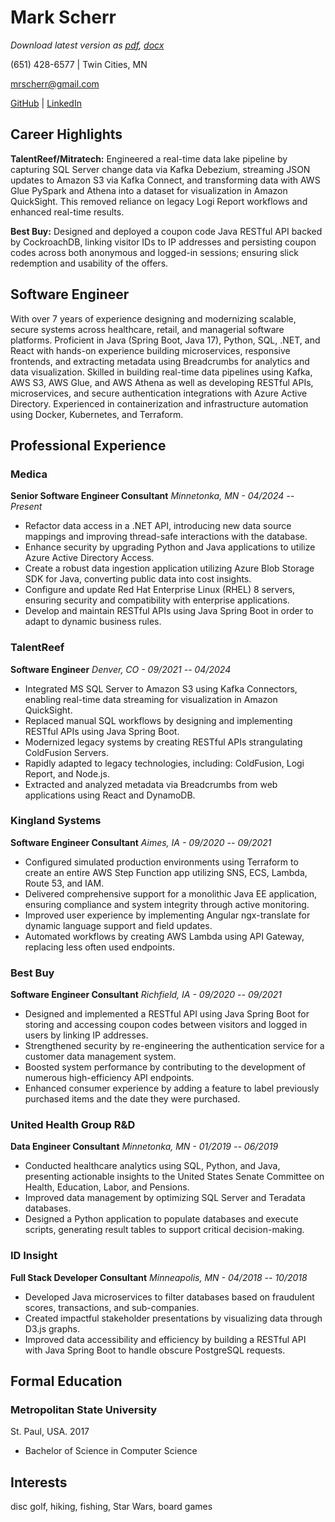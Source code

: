 # Mark Scherr


*Download latest version as [pdf](https://github.com/MarkScherr/cv/raw/main/latest-output/cv_markscherr.pdf), [docx](https://github.com/MarkScherr/cv/raw/main/latest-output/cv_markscherr.docx)*

(651) 428-6577 \| Twin Cities, MN

<mrscherr@gmail.com>

[GitHub](https://www.github.com/MarkScherr)
\| [LinkedIn](https://www.linkedin.com/in/mark-scherr)

## Career Highlights
**TalentReef/Mitratech:**
Engineered a real-time data lake pipeline by capturing SQL Server change data via Kafka Debezium, streaming JSON updates to Amazon S3 via Kafka Connect, and transforming data with AWS Glue PySpark and Athena into a dataset for visualization in Amazon QuickSight. This removed reliance on legacy Logi Report workflows and enhanced real-time results.

**Best Buy:**
Designed and deployed a coupon code Java RESTful API backed by CockroachDB, linking visitor IDs to IP addresses and persisting coupon codes across both anonymous and logged-in sessions; ensuring slick redemption and usability of the offers.

## Software Engineer
With over 7 years of experience designing and modernizing scalable, secure systems across healthcare, retail, and managerial software platforms. Proficient in Java (Spring Boot, Java 17), Python, SQL, .NET, and React with hands-on experience building microservices, responsive frontends, and extracting metadata using Breadcrumbs for analytics and data visualization. Skilled in building real-time data pipelines using Kafka, AWS S3, AWS Glue, and AWS Athena as well as developing RESTful APIs, microservices, and secure authentication integrations with Azure Active Directory. Experienced in containerization and infrastructure automation using Docker, Kubernetes, and Terraform.

## Professional Experience

### Medica 

**Senior Software Engineer Consultant** *Minnetonka, MN - 04/2024 -- Present*

-   Refactor data access in a .NET API, introducing new data source mappings and improving thread-safe interactions with the database. 
-   Enhance security by upgrading Python and Java applications to utilize Azure Active Directory Access.
-   Create a robust data ingestion application utilizing Azure Blob Storage SDK for Java, converting public data into cost insights.
-   Configure and update Red Hat Enterprise Linux (RHEL) 8 servers, ensuring security and compatibility with enterprise applications. 
-   Develop and maintain RESTful APIs using Java Spring Boot in order to adapt to dynamic business rules.


### TalentReef

**Software Engineer** *Denver, CO - 09/2021 -- 04/2024*

-   Integrated MS SQL Server to Amazon S3 using Kafka Connectors, enabling real-time data streaming for visualization in Amazon QuickSight.
-   Replaced manual SQL workflows by designing and implementing RESTful APIs using Java Spring Boot.
-   Modernized legacy systems by creating RESTful APIs strangulating ColdFusion Servers.
-   Rapidly adapted to legacy technologies, including: ColdFusion, Logi Report, and Node.js.
-   Extracted and analyzed metadata via Breadcrumbs from web applications using React and DynamoDB. 


### Kingland Systems

**Software Engineer Consultant** *Aimes, IA - 09/2020 -- 09/2021*

-   Configured simulated production environments using Terraform to create an entire AWS Step Function app utilizing SNS, ECS, Lambda, Route 53, and IAM.
-   Delivered comprehensive support for a monolithic Java EE application, ensuring compliance and system integrity through active monitoring.
-   Improved user experience by implementing Angular ngx-translate for dynamic language support and field updates.
-   Automated workflows by creating AWS Lambda using API Gateway, replacing less often used endpoints.


### Best Buy

**Software Engineer Consultant** *Richfield, IA - 09/2020 -- 09/2021*

-   Designed and implemented a RESTful API using Java Spring Boot for storing and accessing coupon codes between visitors and logged in users by linking IP addresses.
-   Strengthened security by re-engineering the authentication service for a customer data management system.
-   Boosted system performance by contributing to the development of numerous high-efficiency API endpoints.
-   Enhanced consumer experience by adding a feature to label previously purchased items and the date they were purchased.


### United Health Group R&D

**Data Engineer Consultant** *Minnetonka, MN - 01/2019 -- 06/2019*

-   Conducted healthcare analytics using SQL, Python, and Java, presenting actionable insights to the United States Senate Committee on Health, Education, Labor, and Pensions.
-   Improved data management by optimizing SQL Server and Teradata databases.
-   Designed a Python application to populate databases and execute scripts, generating result tables to support critical decision-making.


### ID Insight

**Full Stack Developer Consultant** *Minneapolis, MN - 04/2018 -- 10/2018*

-   Developed Java microservices to filter databases based on fraudulent scores, transactions, and sub-companies.
-   Created impactful stakeholder presentations by visualizing data through D3.js graphs.
-   Improved data accessibility and efficiency by building a RESTful API with Java Spring Boot to handle obscure PostgreSQL requests.

## Formal Education

### Metropolitan State University

St. Paul, USA. 2017

-   Bachelor of Science in Computer Science

## Interests
disc golf, hiking, fishing, Star Wars, board games

